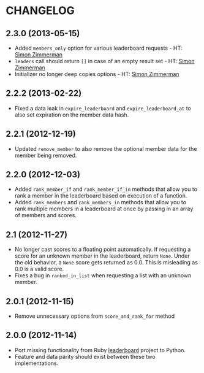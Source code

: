 # CHANGELOG

## 2.3.0 (2013-05-15)

* Added `members_only` option for various leaderboard requests - HT: [Simon Zimmerman](https://github.com/simonz05)
* `leaders` call should return `[]` in case of an empty result set - HT: [Simon Zimmerman](https://github.com/simonz05)
* Initializer no longer deep copies options - HT: [Simon Zimmerman](https://github.com/simonz05)

## 2.2.2 (2013-02-22)

* Fixed a data leak in `expire_leaderboard` and `expire_leaderboard_at` to also set expiration on the member data hash.

## 2.2.1 (2012-12-19)

* Updated `remove_member` to also remove the optional member data for the member being removed.

## 2.2.0 (2012-12-03)

* Added `rank_member_if` and `rank_member_if_in` methods that allow you to rank a member in the leaderboard based on execution of a function.
* Added `rank_members` and `rank_members_in` methods that allow you to rank multiple members in a leaderboard at once by passing in an array of members and scores.

## 2.1 (2012-11-27)

* No longer cast scores to a floating point automatically. If requesting a score for an unknown member in the leaderboard, return `None`. Under the old behavior, a `None` score gets returned as 0.0. This is misleading as 0.0 is a valid score.
* Fixes a bug in `ranked_in_list` when requesting a list with an unknown member.

## 2.0.1 (2012-11-15)

* Remove unnecessary options from `score_and_rank_for` method

## 2.0.0 (2012-11-14)

* Port missing functionality from Ruby [leaderboard](https://github.com/agoragames/leaderboard) project to Python.
* Feature and data parity should exist between these two implementations.
